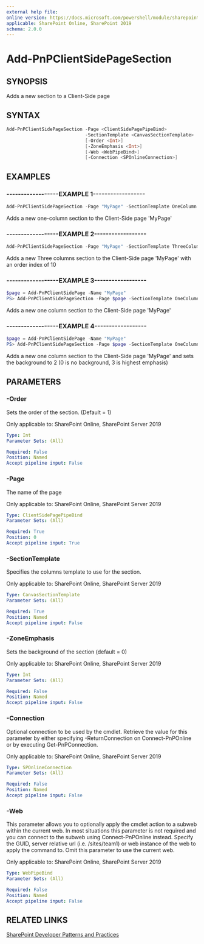 ```yaml
---
external help file:
online version: https://docs.microsoft.com/powershell/module/sharepoint-pnp/add-pnpclientsidepagesection
applicable: SharePoint Online, SharePoint 2019
schema: 2.0.0
---
```


# Add-PnPClientSidePageSection

## SYNOPSIS
Adds a new section to a Client-Side page

## SYNTAX 

```powershell
Add-PnPClientSidePageSection -Page <ClientSidePagePipeBind>
                             -SectionTemplate <CanvasSectionTemplate>
                             [-Order <Int>]
                             [-ZoneEmphasis <Int>]
                             [-Web <WebPipeBind>]
                             [-Connection <SPOnlineConnection>]
```

## EXAMPLES

### ------------------EXAMPLE 1------------------
```powershell
Add-PnPClientSidePageSection -Page "MyPage" -SectionTemplate OneColumn
```

Adds a new one-column section to the Client-Side page 'MyPage'

### ------------------EXAMPLE 2------------------
```powershell
Add-PnPClientSidePageSection -Page "MyPage" -SectionTemplate ThreeColumn -Order 10
```

Adds a new Three columns section to the Client-Side page 'MyPage' with an order index of 10

### ------------------EXAMPLE 3------------------
```powershell
$page = Add-PnPClientSidePage -Name "MyPage"
PS> Add-PnPClientSidePageSection -Page $page -SectionTemplate OneColumn
```

Adds a new one column section to the Client-Side page 'MyPage'

### ------------------EXAMPLE 4------------------
```powershell
$page = Add-PnPClientSidePage -Name "MyPage"
PS> Add-PnPClientSidePageSection -Page $page -SectionTemplate OneColumn -ZoneEmphasis 2
```

Adds a new one column section to the Client-Side page 'MyPage' and sets the background to 2 (0 is no background, 3 is highest emphasis)

## PARAMETERS

### -Order
Sets the order of the section. (Default = 1)

Only applicable to: SharePoint Online, SharePoint Server 2019

```yaml
Type: Int
Parameter Sets: (All)

Required: False
Position: Named
Accept pipeline input: False
```

### -Page
The name of the page

Only applicable to: SharePoint Online, SharePoint Server 2019

```yaml
Type: ClientSidePagePipeBind
Parameter Sets: (All)

Required: True
Position: 0
Accept pipeline input: True
```

### -SectionTemplate
Specifies the columns template to use for the section.

Only applicable to: SharePoint Online, SharePoint Server 2019

```yaml
Type: CanvasSectionTemplate
Parameter Sets: (All)

Required: True
Position: Named
Accept pipeline input: False
```

### -ZoneEmphasis
Sets the background of the section (default = 0)

Only applicable to: SharePoint Online, SharePoint Server 2019

```yaml
Type: Int
Parameter Sets: (All)

Required: False
Position: Named
Accept pipeline input: False
```

### -Connection
Optional connection to be used by the cmdlet. Retrieve the value for this parameter by either specifying -ReturnConnection on Connect-PnPOnline or by executing Get-PnPConnection.

Only applicable to: SharePoint Online, SharePoint Server 2019

```yaml
Type: SPOnlineConnection
Parameter Sets: (All)

Required: False
Position: Named
Accept pipeline input: False
```

### -Web
This parameter allows you to optionally apply the cmdlet action to a subweb within the current web. In most situations this parameter is not required and you can connect to the subweb using Connect-PnPOnline instead. Specify the GUID, server relative url (i.e. /sites/team1) or web instance of the web to apply the command to. Omit this parameter to use the current web.

Only applicable to: SharePoint Online, SharePoint Server 2019

```yaml
Type: WebPipeBind
Parameter Sets: (All)

Required: False
Position: Named
Accept pipeline input: False
```

## RELATED LINKS

[SharePoint Developer Patterns and Practices](https://aka.ms/sppnp)